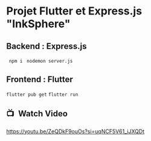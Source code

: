 # Projet Flutter et Express.js "InkSphere"
## Backend : Express.js 
``` npm i```
``` nodemon server.js```

## Frontend : Flutter
``` flutter pub get ```
``` flutter run ```

## 📺 Watch Video
https://youtu.be/ZeQDkF9ouOs?si=uqNCF5V61_iJXQDt

